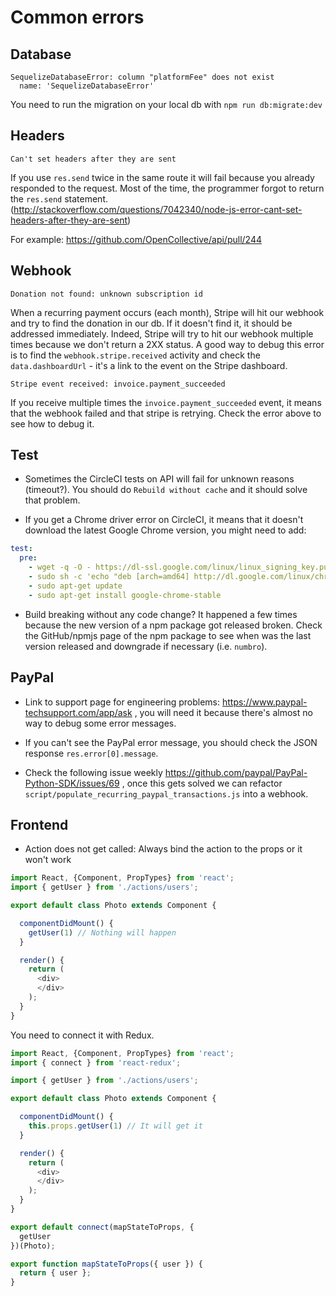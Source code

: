 # Common errors

## Database

```
SequelizeDatabaseError: column "platformFee" does not exist
  name: 'SequelizeDatabaseError'
```

You need to run the migration on your local db with `npm run db:migrate:dev`

## Headers

```
Can't set headers after they are sent
```

If you use `res.send` twice in the same route it will fail because you already responded to the request. Most of the time, the programmer forgot to return the `res.send` statement. (http://stackoverflow.com/questions/7042340/node-js-error-cant-set-headers-after-they-are-sent)

For example: https://github.com/OpenCollective/api/pull/244


## Webhook

```
Donation not found: unknown subscription id
```

When a recurring payment occurs (each month), Stripe will hit our webhook and try to find the donation in our db. If it doesn't find it, it should be addressed immediately. Indeed, Stripe will try to hit our webhook multiple times because we don't return a 2XX status. A good way to debug this error is to find the `webhook.stripe.received` activity and check the `data.dashboardUrl` - it's a link to the event on the Stripe dashboard.


```
Stripe event received: invoice.payment_succeeded
```

If you receive multiple times the `invoice.payment_succeeded` event, it means that the webhook failed and that stripe is retrying. Check the error above to see how to debug it.

## Test

- Sometimes the CircleCI tests on API will fail for unknown reasons (timeout?). You should do `Rebuild without cache` and it should solve that problem.

- If you get a Chrome driver error on CircleCI, it means that it doesn't download the latest Google Chrome version, you might need to add:

```yaml
test:
  pre:
    - wget -q -O - https://dl-ssl.google.com/linux/linux_signing_key.pub | sudo apt-key add -
    - sudo sh -c 'echo "deb [arch=amd64] http://dl.google.com/linux/chrome/deb/ stable main" >> /etc/apt/sources.list.d/google.list'
    - sudo apt-get update
    - sudo apt-get install google-chrome-stable
```

- Build breaking without any code change? It happened a few times because the new version of a npm package got released broken. Check the GitHub/npmjs page of the npm package to see when was the last version released and downgrade if necessary (i.e. `numbro`).


## PayPal

- Link to support page for engineering problems: https://www.paypal-techsupport.com/app/ask , you will need it because there's almost no way to debug some error messages.

- If you can't see the PayPal error message, you should check the JSON response `res.error[0].message`.

- Check the following issue weekly https://github.com/paypal/PayPal-Python-SDK/issues/69 , once this gets solved we can refactor `script/populate_recurring_paypal_transactions.js` into a webhook.

## Frontend

- Action does not get called: Always bind the action to the props or it won't work

```js
import React, {Component, PropTypes} from 'react';
import { getUser } from './actions/users';

export default class Photo extends Component {

  componentDidMount() {
    getUser(1) // Nothing will happen
  }

  render() {
    return (
      <div>
      </div>
    );
  }
}

```

You need to connect it with Redux.

```js
import React, {Component, PropTypes} from 'react';
import { connect } from 'react-redux';

import { getUser } from './actions/users';

export default class Photo extends Component {

  componentDidMount() {
    this.props.getUser(1) // It will get it
  }

  render() {
    return (
      <div>
      </div>
    );
  }
}

export default connect(mapStateToProps, {
  getUser
})(Photo);

export function mapStateToProps({ user }) {
  return { user };
}
```


